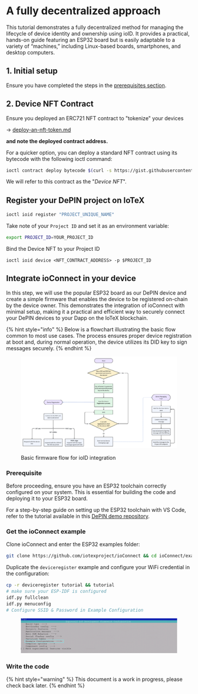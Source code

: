 # A fully decentralized approach

This tutorial demonstrates a fully decentralized method for managing the lifecycle of device identity and ownership using ioID. It provides a practical, hands-on guide featuring an ESP32 board but is easily adaptable to a variety of “machines,” including Linux-based boards, smartphones, and desktop computers.

## 1. Initial setup

Ensure you have completed the steps in the [prerequisites section](./).

## 2. Device NFT Contract

Ensure you deployed an ERC721 NFT contract to "tokenize" your devices

\-> [deploy-an-nft-token.md](../../defi/deploy-tokens/deploy-an-nft-token.md "mention")

**and note the deployed contract address.**

For a quicker option, you can deploy a standard NFT contract using its bytecode with the following ioctl command:

```bash
ioctl contract deploy bytecode $(curl -s https://gist.githubusercontent.com/simonerom/fd7427cd821408a5e49f4c4e81b16fb9/raw/device-nft-bytecode.hex)
```

We will refer to this contract as the "_Device NFT_".

## Register your DePIN project on IoTeX

```bash
ioctl ioid register "PROJECT_UNIQUE_NAME"
```

Take note of your `Project ID` and set it as an environment variable:

```bash
export PROJECT_ID=YOUR_PROJECT_ID
```

Bind the Device NFT to your Project ID

```
ioctl ioid device <NFT_CONTRACT_ADDRESS> -p $PROJECT_ID
```

## Integrate ioConnect in your device

In this step, we will use the popular ESP32 board as our DePIN device and create a simple firmware that enables the device to be registered on-chain by the device owner. This demonstrates the integration of ioConnect with minimal setup, making it a practical and efficient way to securely connect your DePIN devices to your Dapp on the IoTeX blockchain.

{% hint style="info" %}
Below is a flowchart illustrating the basic flow common to most use cases. The process ensures proper device registration at boot and, during normal operation, the device utilizes its DID key to sign messages securely.
{% endhint %}



<figure><img src="../../../.gitbook/assets/image.png" alt=""><figcaption><p>Basic firmware flow for ioID integration</p></figcaption></figure>

### Prerequisite

Before proceeding, ensure you have an ESP32 toolchain correctly configured on your system. This is essential for building the code and deploying it to your ESP32 board.

For a step-by-step guide on setting up the ESP32 toolchain with VS Code, refer to the tutorial available in this [DePIN demo repository](https://github.com/iotexproject/dewi-demo/tree/main/esp32#setting-up-your-environment).

### Get the ioConnect example

Clone ioConnect and enter the ESP32 examples folder:

```bash
git clone https://github.com/iotexproject/ioConnect && cd ioConnect/example/esp32
```

Duplicate the `deviceregister` example and configure your WiFi credential in the configuration:

```bash
cp -r deviceregister tutorial && tutorial
# make sure your ESP-IDF is configured 
idf.py fullclean
idf.py menuconfig
# Configure SSID & Password in Example Configuration
```

<figure><img src="../../../.gitbook/assets/image (123).png" alt=""><figcaption></figcaption></figure>

### Write the code

{% hint style="warning" %}
This document is a work in progress, please check back later.
{% endhint %}

